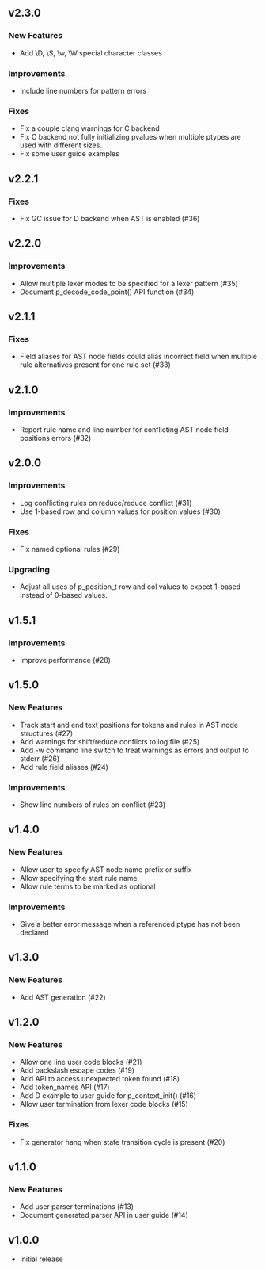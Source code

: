 ## v2.3.0

### New Features

- Add \D, \S, \w, \W special character classes

### Improvements

- Include line numbers for pattern errors

### Fixes

- Fix a couple clang warnings for C backend
- Fix C backend not fully initializing pvalues when multiple ptypes are used with different sizes.
- Fix some user guide examples

## v2.2.1

### Fixes

- Fix GC issue for D backend when AST is enabled (#36)

## v2.2.0

### Improvements

- Allow multiple lexer modes to be specified for a lexer pattern (#35)
- Document p_decode_code_point() API function (#34)

## v2.1.1

### Fixes

- Field aliases for AST node fields could alias incorrect field when multiple rule alternatives present for one rule set (#33)

## v2.1.0

### Improvements

- Report rule name and line number for conflicting AST node field positions errors (#32)

## v2.0.0

### Improvements

- Log conflicting rules on reduce/reduce conflict (#31)
- Use 1-based row and column values for position values (#30)

### Fixes

- Fix named optional rules (#29)

### Upgrading

- Adjust all uses of p_position_t row and col values to expect 1-based instead
of 0-based values.

## v1.5.1

### Improvements

- Improve performance (#28)

## v1.5.0

### New Features

- Track start and end text positions for tokens and rules in AST node structures (#27)
- Add warnings for shift/reduce conflicts to log file (#25)
- Add -w command line switch to treat warnings as errors and output to stderr (#26)
- Add rule field aliases (#24)

### Improvements

- Show line numbers of rules on conflict (#23)

## v1.4.0

### New Features

- Allow user to specify AST node name prefix or suffix
- Allow specifying the start rule name
- Allow rule terms to be marked as optional

### Improvements

- Give a better error message when a referenced ptype has not been declared

## v1.3.0

### New Features

- Add AST generation (#22)

## v1.2.0

### New Features

- Allow one line user code blocks (#21)
- Add backslash escape codes (#19)
- Add API to access unexpected token found (#18)
- Add token_names API (#17)
- Add D example to user guide for p_context_init() (#16)
- Allow user termination from lexer code blocks (#15)

### Fixes

- Fix generator hang when state transition cycle is present (#20)

## v1.1.0

### New Features

- Add user parser terminations (#13)
- Document generated parser API in user guide (#14)

## v1.0.0

- Initial release
